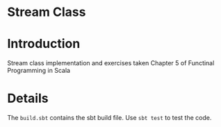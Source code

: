 
Stream Class
============

# Introduction

Stream class implementation and exercises taken Chapter 5 of Functinal Programming in Scala

# Details

The `build.sbt` contains the sbt build file. Use `sbt test` to test the code.


